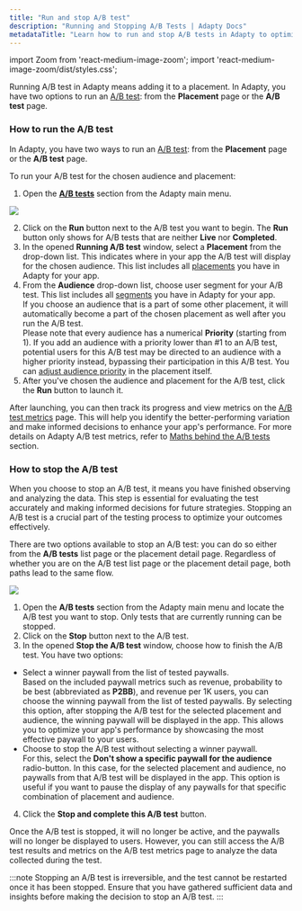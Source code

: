 ```yaml
---
title: "Run and stop A/B test"
description: "Running and Stopping A/B Tests | Adapty Docs"
metadataTitle: "Learn how to run and stop A/B tests in Adapty to optimize subscription conversions."
---
```


import Zoom from 'react-medium-image-zoom';
import 'react-medium-image-zoom/dist/styles.css';

Running A/B test in Adapty means adding it to a placement. In Adapty, you have two options to run an [A/B test](ab-tests): from the **Placement** page or the **A/B test** page.

### How to run the A/B test

In Adapty, you have two ways to run an [A/B test](ab-tests): from the **Placement** page or the **A/B test** page.

To run your A/B test for the chosen audience and placement:

1. Open the [**A/B tests**](ab-tests) section from the Adapty main menu.

   
<Zoom>
  <img src={require('./img/ebd94b2-run_ab_test.gif').default}
  style={{
    border: '1px solid #727272', /* border width and color */
    width: '700px', /* image width */
    display: 'block', /* for alignment */
    margin: '0 auto' /* center alignment */
  }}
/>
</Zoom>



2. Click on the **Run** button next to the A/B test you want to begin. The **Run** button only shows for A/B tests that are neither **Live** nor **Completed**.
3. In the opened **Running A/B test** window, select a **Placement** from the drop-down list. This indicates where in your app the A/B test will display for the chosen audience. This list includes all [placements](placements)  you have in Adapty for your app.
4. From the **Audience** drop-down list, choose user segment for your A/B test. This list includes all [segments](segments) you have in Adapty for your app.  
   If you choose an audience that is a part of some other placement, it will automatically become a part of the chosen placement as well after you run the A/B test.  
   Please note that every audience has a numerical **Priority** (starting from 1). If you add an audience with a priority lower than #1 to an A/B test, potential users for this A/B test may be directed to an audience with a higher priority instead, bypassing their participation in this A/B test. You can [adjust audience priority](change-audience-priority) in the placement itself.
5. After you've chosen the audience and placement for the A/B test, click the **Run** button to launch it. 

After launching, you can then track its progress and view metrics on the [A/B test metrics](results-and-metrics) page. This will help you identify the better-performing variation and make informed decisions to enhance your app's performance. For more details on Adapty A/B test metrics, refer to [Maths behind the A/B tests](maths-behind-it) section.

### How to stop the A/B test

When you choose to stop an A/B test, it means you have finished observing and analyzing the data. This step is essential for evaluating the test accurately and making informed decisions for future strategies. Stopping an A/B test is a crucial part of the testing process to optimize your outcomes effectively.

There are two options available to stop an A/B test: you can do so either from the **A/B tests** list page or the placement detail page. Regardless of whether you are on the A/B test list page or the placement detail page, both paths lead to the same flow.


<Zoom>
  <img src={require('./img/5906809-CleanShot_2023-07-19_at_18.03.482x.webp').default}
  style={{
    border: 'none', /* border width and color */
    width: '700px', /* image width */
    display: 'block', /* for alignment */
    margin: '0 auto' /* center alignment */
  }}
/>
</Zoom>





1. Open the **A/B tests** section from the Adapty main menu and locate the A/B test you want to stop. Only tests that are currently running can be stopped.
2. Click on the **Stop** button next to the A/B test.
3. In the opened **Stop the A/B test** window, choose how to finish the A/B test. You have two options:

- Select a winner paywall from the list of tested paywalls.  
  Based on the included paywall metrics such as revenue, probability to be best (abbreviated as **P2BB**), and revenue per 1K users, you can choose the winning paywall from the list of tested paywalls. By selecting this option, after stopping the A/B test for the selected placement and audience, the winning paywall will be displayed in the app. This allows you to optimize your app's performance by showcasing the most effective paywall to your users.
- Choose to stop the A/B test without selecting a winner paywall.  
  For this, select the **Don't show a specific paywall for the audience** radio-button. In this case, for the selected placement and audience, no paywalls from that A/B test will be displayed in the app. This option is useful if you want to pause the display of any paywalls for that specific combination of placement and audience.

4. Click the **Stop and complete this A/B test** button.

Once the A/B test is stopped, it will no longer be active, and the paywalls will no longer be displayed to users. However, you can still access the A/B test results and metrics on the A/B test metrics page to analyze the data collected during the test.

:::note
Stopping an A/B test is irreversible, and the test cannot be restarted once it has been stopped. Ensure that you have gathered sufficient data and insights before making the decision to stop an A/B test.
:::